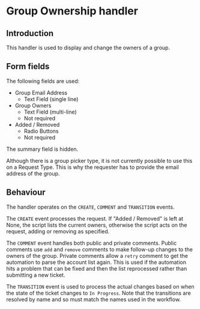 # Group Ownership handler

## Introduction

This handler is used to display and change the owners of a group.

## Form fields

The following fields are used:

* Group Email Address
  * Text Field (single line)
* Group Owners
  * Text Field (multi-line)
  * Not required
* Added / Removed
  * Radio Buttons
  * Not required

The summary field is hidden.

Although there is a group picker type, it is not currently possible to use this on a Request Type. This is why the requester has to provide the email address of the group.

## Behaviour

The handler operates on the `CREATE`, `COMMENT` and `TRANSITION` events.

The `CREATE` event processes the request. If "Added / Removed" is left at None, the script lists the current owners, otherwise the script acts on the request, adding or removing as specified.

The `COMMENT` event handles both public and private comments. Public comments use `add` and `remove` comments to make follow-up changes to the owners of the group. Private comments allow a `retry` comment to get the automation to parse the account list again. This is used if the automation hits a problem that can be fixed and then the list reprocessed rather than submitting a new ticket.

The `TRANSITION` event is used to process the actual changes based on when the state of the ticket changes to `In Progress`. Note that the transitions are resolved by name and so must match the names used in the workflow.
